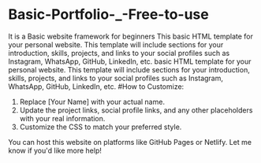 # Basic-Portfolio-_-Free-to-use
It is a Basic website framework for beginners
This basic HTML template for your personal website. This template will include sections for your introduction, skills, projects, and links to your social profiles such as Instagram, WhatsApp, GitHub, LinkedIn, etc. basic HTML template for your personal website. This template will include sections for your introduction, skills, projects, and links to your social profiles such as Instagram, WhatsApp, GitHub, LinkedIn, etc.
#How to Customize:
1. Replace [Your Name] with your actual name.
2. Update the project links, social profile links, and any other placeholders with your real information.
3. Customize the CSS to match your preferred style.

You can host this website on platforms like GitHub Pages or Netlify. Let me know if you'd like more help!
